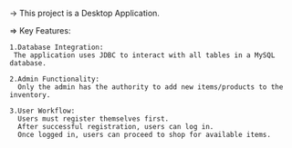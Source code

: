 -> This project is a Desktop Application.

=> Key Features:

    1.Database Integration:
     The application uses JDBC to interact with all tables in a MySQL database.

    2.Admin Functionality:
      Only the admin has the authority to add new items/products to the inventory.

    3.User Workflow:
      Users must register themselves first.
      After successful registration, users can log in.
      Once logged in, users can proceed to shop for available items.
